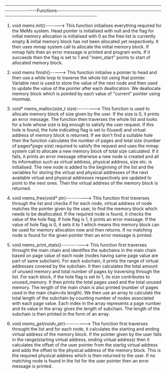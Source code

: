 ----------------------------------------------------------------------------------------------Functions--------------------------------------------------------------------------------------------------

1. void mems init()------->
This function initialises everything required for the MeMs system. Head pointer is initialised with null and the flag for initial memory allocation is initialised with 0 as the free list is currently empty & initial memory block has not been allocated yet respectively. It then uses mmap system call to allocate the initial memory block. If mmap fails then an error message is printed and program exits. If it succeeds then the flag is set to 1 and "mem_start" points to start of allocated memory block.

2. void mems finish()----->
This function initialise a pointer to head and then use a while loop to traverse the whole list using that pointer. Variable next is used to store the value of the next node and then used to update the value of the pointer after each deallocation. We deallocate memory block which is pointed by each value of "current" pointer using munmap.

3. void* mems_malloc(size_t size)--------->
This function is used to allocate memory block of size given by the user. If the size is 0, it prints an error message. The function then traverses the whole list and looks for a hole whose size is big enough to satisfy the user request. If this hole is found, the hole indicating flag is set to 0(used) and virtual address of memory block is returned.
If we don't find a suitable hole then the function calculates the number of pages and total size (number of pages*page size) required to satisfy the request and uses the mmap system call to allocate a new memory block of total size calculated. If it fails, it prints an error message otherwise a new node is created and all its information such as virtual address, physical address, size etc. is initialised. The new node is added to the beginning of the list and the variables for storing the virtual and physical addresses of the next available virtual and physical addresses respectively are updated to point to the next ones. Then the virtual address of the memory block is returned.

4. void mems_free(void* ptr)---------->
This function first traverses through the list and checks if for each node, virtual address of node matches the pointer given by the user, to find the memory block which needs to be deallocated. If the required node is found, it checks the value of the hole flag. If hole flag is 1, it prints an error message. If the value of hole flag is 0, it sets it to 1 which means this memory block can be used for memory allocation now and then returns. If no matching node is found for the given pointer then an error message is printed.

5. void mems_print_stats()----------->
This function first traverses throught the main chain and identifies the subchains in the main chain based on page value of each node (nodes having same page value are part of same subchain). For each subchain, it prints the range of virtual addresses covered by the subchain. It then calculates the total amount of unused memory and total number of pages by traversing through the list. For each block, if the hole flag is set to 1, its size contributes to unused_memory. It then prints the total pages used and the total unused memory. 
The length of the main chain is also printed (number of pages used in the main chain=its length). We then use an array to calculate the total length of the subchain by counting number of nodes associated with each page value. Each index in the array represents a page number and its value in the array gives the length of subchain. The length of the subchain is then printed in the form of an array.

6. void *mems_get(void*v_ptr)---------->
The function first traverses throught the list and for each node, it calculates the starting and ending virtual address of the memory block. If the pointer given by the user falls in the range(starting virtual address, ending virtual address) then it calculates the offset of the user pointer from the startig virtual address and adds the offset to the physical address of the memory block. This is the required physical address which is then returned to the user. If no matching node is found in the list for the user pointer then an error message is printed. 
